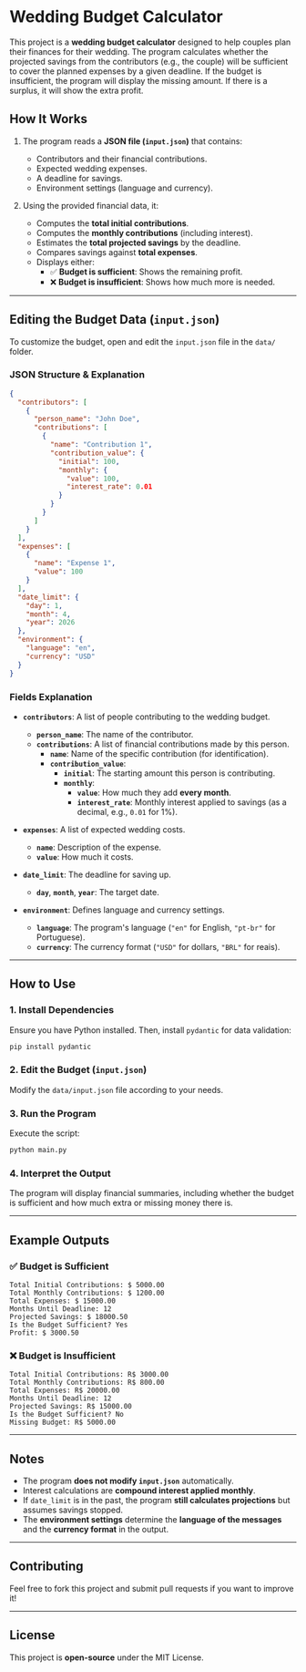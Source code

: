 # Wedding Budget Calculator

This project is a **wedding budget calculator** designed to help couples plan their finances for their wedding. The program calculates whether the projected savings from the contributors (e.g., the couple) will be sufficient to cover the planned expenses by a given deadline. If the budget is insufficient, the program will display the missing amount. If there is a surplus, it will show the extra profit.

## How It Works
1. The program reads a **JSON file (`input.json`)** that contains:
    - Contributors and their financial contributions.
    - Expected wedding expenses.
    - A deadline for savings.
    - Environment settings (language and currency).

2. Using the provided financial data, it:
    - Computes the **total initial contributions**.
    - Computes the **monthly contributions** (including interest).
    - Estimates the **total projected savings** by the deadline.
    - Compares savings against **total expenses**.
    - Displays either:
        - ✅ **Budget is sufficient**: Shows the remaining profit.
        - ❌ **Budget is insufficient**: Shows how much more is needed.

---

## Editing the Budget Data (`input.json`)
To customize the budget, open and edit the `input.json` file in the `data/` folder.

### **JSON Structure & Explanation**
```json
{
  "contributors": [
    {
      "person_name": "John Doe",
      "contributions": [
        {
          "name": "Contribution 1",
          "contribution_value": {
            "initial": 100,
            "monthly": {
              "value": 100,
              "interest_rate": 0.01
            }
          }
        }
      ]
    }
  ],
  "expenses": [
    {
      "name": "Expense 1",
      "value": 100
    }
  ],
  "date_limit": {
    "day": 1,
    "month": 4,
    "year": 2026
  },
  "environment": {
    "language": "en",
    "currency": "USD"
  }
}
```

### **Fields Explanation**
- **`contributors`**: A list of people contributing to the wedding budget.
    - **`person_name`**: The name of the contributor.
    - **`contributions`**: A list of financial contributions made by this person.
        - **`name`**: Name of the specific contribution (for identification).
        - **`contribution_value`**:
            - **`initial`**: The starting amount this person is contributing.
            - **`monthly`**:
                - **`value`**: How much they add **every month**.
                - **`interest_rate`**: Monthly interest applied to savings (as a decimal, e.g., `0.01` for 1%).

- **`expenses`**: A list of expected wedding costs.
    - **`name`**: Description of the expense.
    - **`value`**: How much it costs.

- **`date_limit`**: The deadline for saving up.
    - **`day`**, **`month`**, **`year`**: The target date.

- **`environment`**: Defines language and currency settings.
    - **`language`**: The program's language (`"en"` for English, `"pt-br"` for Portuguese).
    - **`currency`**: The currency format (`"USD"` for dollars, `"BRL"` for reais).

---

## How to Use
### **1. Install Dependencies**
Ensure you have Python installed. Then, install `pydantic` for data validation:
```sh
pip install pydantic
```

### **2. Edit the Budget (`input.json`)**
Modify the `data/input.json` file according to your needs.

### **3. Run the Program**
Execute the script:
```sh
python main.py
```

### **4. Interpret the Output**
The program will display financial summaries, including whether the budget is sufficient and how much extra or missing money there is.

---

## Example Outputs
### ✅ **Budget is Sufficient**
```
Total Initial Contributions: $ 5000.00
Total Monthly Contributions: $ 1200.00
Total Expenses: $ 15000.00
Months Until Deadline: 12
Projected Savings: $ 18000.50
Is the Budget Sufficient? Yes
Profit: $ 3000.50
```

### ❌ **Budget is Insufficient**
```
Total Initial Contributions: R$ 3000.00
Total Monthly Contributions: R$ 800.00
Total Expenses: R$ 20000.00
Months Until Deadline: 12
Projected Savings: R$ 15000.00
Is the Budget Sufficient? No
Missing Budget: R$ 5000.00
```

---

## Notes
- The program **does not modify `input.json`** automatically.
- Interest calculations are **compound interest applied monthly**.
- If `date_limit` is in the past, the program **still calculates projections** but assumes savings stopped.
- The **environment settings** determine the **language of the messages** and the **currency format** in the output.

---

## Contributing
Feel free to fork this project and submit pull requests if you want to improve it!

---

## License
This project is **open-source** under the MIT License.
